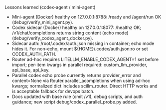 Lessons learned (codex-agent / mini-agent)
- Mini-agent (Docker) healthy on 127.0.0.1:8788: /ready and /agent/run OK (debug/verify_mini_agent.py).
- Codex sidecar (Docker) healthy on 127.0.0.1:8077: /healthz OK; /v1/chat/completions returns string content (echo mode) (debug/verify_codex_agent_docker.py).
- Sidecar auth: /root/.codex/auth.json missing in container; echo mode hides it. For non-echo, mount ${HOME}/.codex/auth.json:ro or set CODEX_AUTH_PATH.
- Router ad-hoc requires LITELLM_ENABLE_CODEX_AGENT=1 set before import; per-item kwargs in parallel required: custom_llm_provider, api_base, api_key.
- Parallel codex echo probe currently returns provider_error and content=None via Router.parallel_acompletions when using ad-hoc kwargs; normalized dict includes scillm_router. Direct HTTP works and is acceptable fallback for devops batch.
- Docs updated with base rule (omit /v1), debug scripts, and auth guidance; new script debug/codex_parallel_probe.py added.
